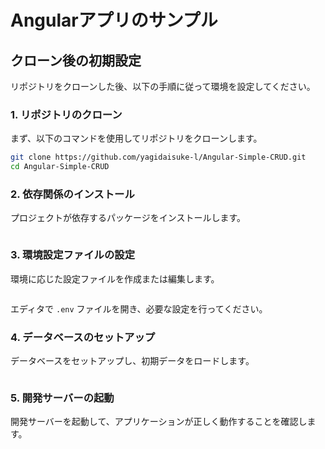 # Angularアプリのサンプル

## クローン後の初期設定

リポジトリをクローンした後、以下の手順に従って環境を設定してください。

### 1. リポジトリのクローン

まず、以下のコマンドを使用してリポジトリをクローンします。

```bash
git clone https://github.com/yagidaisuke-l/Angular-Simple-CRUD.git
cd Angular-Simple-CRUD
```

### 2. 依存関係のインストール

プロジェクトが依存するパッケージをインストールします。

```bash

```

### 3. 環境設定ファイルの設定

環境に応じた設定ファイルを作成または編集します。

```bash

```

エディタで `.env` ファイルを開き、必要な設定を行ってください。

### 4. データベースのセットアップ

データベースをセットアップし、初期データをロードします。

```bash

```

### 5. 開発サーバーの起動

開発サーバーを起動して、アプリケーションが正しく動作することを確認します。

```bash

```
